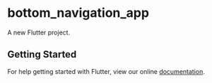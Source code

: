 # bottom_navigation_app

A new Flutter project.

## Getting Started

For help getting started with Flutter, view our online
[documentation](https://flutter.io/).
